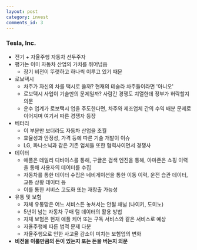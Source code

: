 ```yaml
---
layout: post
category: invest
comments_id: 3
---
```


### Tesla, Inc.
* 전기 + 자율주행 자동차 선두주자
* 평가는 이미 자동차 산업의 가치를 뛰어넘음
  * 장기 비전이 뚜렷하고 하나씩 이루고 있기 때문
* 로보택시
  * 차주가 자신의 차를 택시로 쓸까? 현재의 테슬라 차주들이라면 '아니오'
  * 로보택시 사업이 기술만의 문제일까? 사람간 경쟁도 치열한데 정부가 허락할지 의문
  * 운수 업계가 로보택시 업을 주도한다면, 차주와 제조업체 간의 수익 배분 문제로  이어지며 여기서 따른 경쟁자 등장
* 베터리
  * 이 부분만 보더라도 자동차 산업을 초월
  * 효율성과 안정성, 가격 등에 따른 기술 개발이 이슈
  * LG, 파나소닉과 같은 기존 업체들 또한 협력사이면서 경쟁사
* 데이터
  * 애플은 데일리 디바이스를 통해, 구글은 검색 엔진을 통해, 아마존은 쇼핑 이력을 통해 사용자의 데이터를 수집
  * 자동차를 통한 데이터 수집은 네비게이션을 통한 이동 이력, 운전 습관 데이터, 교통 상황 데이터 등
  * 이를 통한 서비스 고도화 또는 재창출 가능성
* 유통 및 보험
  * 자체 유통망은 어느 서비스든 놓쳐서는 안될 채널 (나이키, 도미노)
  * 5년이 넘는 자동차 구매 텀 데이터의 활용 방법
  * 자체 보험은 현재 애플 케어 또는 구독 서비스와 같은 서비스로 예상
  * 자율주행에 따른 법적 문제 다분
  * 자율주행으로 인한 사고율 감소이 미치는 보험업의 변화
* **비전을 이룰만큼의 돈이 있는지 또는 돈을 버는지 의문**

